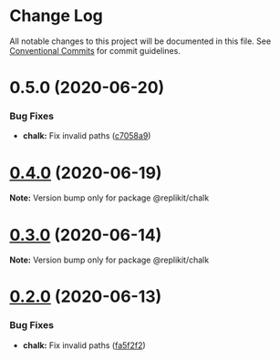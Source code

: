 # Change Log

All notable changes to this project will be documented in this file.
See [Conventional Commits](https://conventionalcommits.org) for commit guidelines.

# 0.5.0 (2020-06-20)


### Bug Fixes

* **chalk:** Fix invalid paths ([c7058a9](https://github.com/Exeteres/Replikit/commit/c7058a9fd36b44f2cc578af6dd98a1e43341a2d2))






# [0.4.0](https://github.com/Exeteres/Replikit/compare/v0.3.0...v0.4.0) (2020-06-19)

**Note:** Version bump only for package @replikit/chalk





# [0.3.0](https://github.com/Exeteres/Replikit/compare/v0.2.0...v0.3.0) (2020-06-14)

**Note:** Version bump only for package @replikit/chalk





# [0.2.0](https://github.com/Exeteres/Replikit/compare/v0.1.0...v0.2.0) (2020-06-13)


### Bug Fixes

* **chalk:** Fix invalid paths ([fa5f2f2](https://github.com/Exeteres/Replikit/commit/fa5f2f217fe42eec37ed2c4e54080aee0f9a2818))
